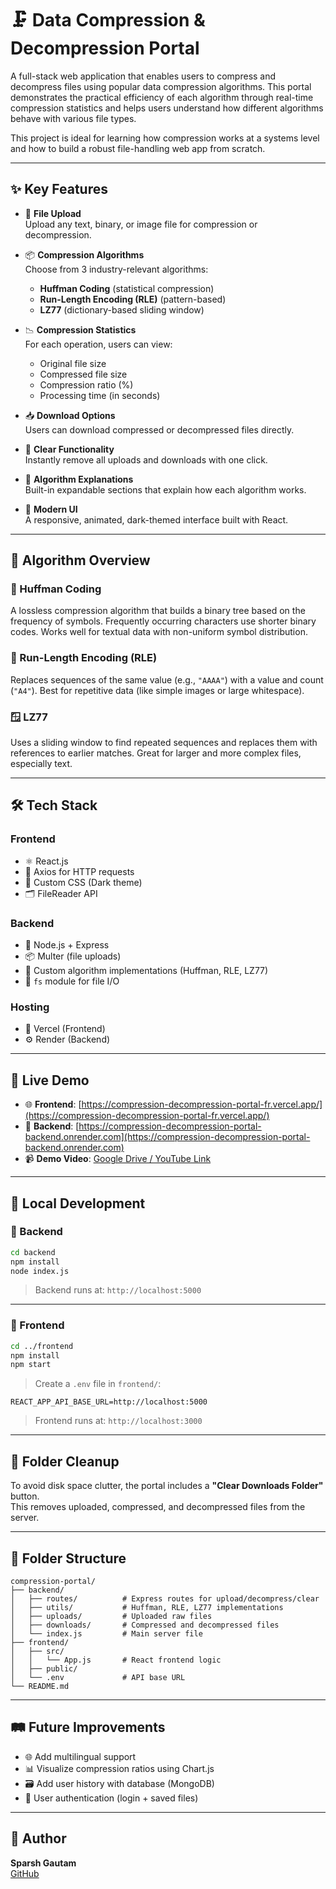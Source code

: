 # 🗜️ Data Compression & Decompression Portal

A full-stack web application that enables users to compress and decompress files using popular data compression algorithms. This portal demonstrates the practical efficiency of each algorithm through real-time compression statistics and helps users understand how different algorithms behave with various file types.

This project is ideal for learning how compression works at a systems level and how to build a robust file-handling web app from scratch.

---

## ✨ Key Features

- 📁 **File Upload**  
  Upload any text, binary, or image file for compression or decompression.

- 📦 **Compression Algorithms**  
  Choose from 3 industry-relevant algorithms:
  - **Huffman Coding** (statistical compression)
  - **Run-Length Encoding (RLE)** (pattern-based)
  - **LZ77** (dictionary-based sliding window)

- 📉 **Compression Statistics**  
  For each operation, users can view:
  - Original file size
  - Compressed file size
  - Compression ratio (%)
  - Processing time (in seconds)

- 📥 **Download Options**  
  Users can download compressed or decompressed files directly.

- 🧹 **Clear Functionality**  
  Instantly remove all uploads and downloads with one click.

- 📘 **Algorithm Explanations**  
  Built-in expandable sections that explain how each algorithm works.

- 🎨 **Modern UI**  
  A responsive, animated, dark-themed interface built with React.

---

## 🧠 Algorithm Overview

### 🔢 Huffman Coding
A lossless compression algorithm that builds a binary tree based on the frequency of symbols. Frequently occurring characters use shorter binary codes. Works well for textual data with non-uniform symbol distribution.

### 🔁 Run-Length Encoding (RLE)
Replaces sequences of the same value (e.g., `"AAAA"`) with a value and count (`"A4"`). Best for repetitive data (like simple images or large whitespace).

### 🪟 LZ77
Uses a sliding window to find repeated sequences and replaces them with references to earlier matches. Great for larger and more complex files, especially text.

---

## 🛠 Tech Stack

### Frontend
- ⚛️ React.js
- 🎯 Axios for HTTP requests
- 🎨 Custom CSS (Dark theme)
- 🗂 FileReader API

### Backend
- 🧠 Node.js + Express
- 📦 Multer (file uploads)
- 🧾 Custom algorithm implementations (Huffman, RLE, LZ77)
- 🧱 `fs` module for file I/O

### Hosting
- 🔼 Vercel (Frontend)
- ⚙️ Render (Backend)

---

## 🚀 Live Demo

- 🌐 **Frontend**: [https://compression-decompression-portal-fr.vercel.app/](https://compression-decompression-portal-fr.vercel.app/)  
- 🔧 **Backend**: [https://compression-decompression-portal-backend.onrender.com](https://compression-decompression-portal-backend.onrender.com)  
- 📹 **Demo Video**: [Google Drive / YouTube Link](#)

---

## 🔧 Local Development

### 🧪 Backend

```bash
cd backend
npm install
node index.js
```

> Backend runs at: `http://localhost:5000`

---

### 🎯 Frontend

```bash
cd ../frontend
npm install
npm start
```

> Create a `.env` file in `frontend/`:
```
REACT_APP_API_BASE_URL=http://localhost:5000
```

> Frontend runs at: `http://localhost:3000`

---

## 🧼 Folder Cleanup

To avoid disk space clutter, the portal includes a **"Clear Downloads Folder"** button.  
This removes uploaded, compressed, and decompressed files from the server.

---

## 📁 Folder Structure

```
compression-portal/
├── backend/
│   ├── routes/          # Express routes for upload/decompress/clear
│   ├── utils/           # Huffman, RLE, LZ77 implementations
│   ├── uploads/         # Uploaded raw files
│   ├── downloads/       # Compressed and decompressed files
│   └── index.js         # Main server file
├── frontend/
│   ├── src/
│   │   └── App.js       # React frontend logic
│   ├── public/
│   └── .env             # API base URL
└── README.md
```

---

## 🛤️ Future Improvements

- 🌐 Add multilingual support
- 📊 Visualize compression ratios using Chart.js
- 🗃 Add user history with database (MongoDB)
- 🔐 User authentication (login + saved files)

---


## 🙋 Author

**Sparsh Gautam**  
[GitHub](https://github.com/berserker2971)
